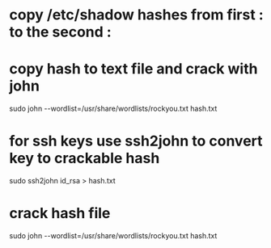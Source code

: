 # copy /etc/shadow hashes from first : to the second :
# copy hash to text file and crack with john
sudo john --wordlist=/usr/share/wordlists/rockyou.txt hash.txt

# for ssh keys use ssh2john to convert key to crackable hash
sudo ssh2john id_rsa > hash.txt

# crack hash file
sudo john --wordlist=/usr/share/wordlists/rockyou.txt hash.txt
